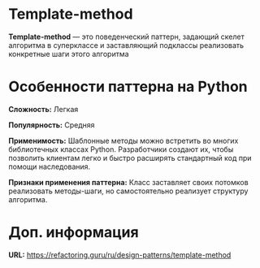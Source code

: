 # Template-method

**Template-method** — это поведенческий паттерн, задающий скелет алгоритма в суперклассе и заставляющий подклассы реализовать конкретные шаги этого алгоритма

# Особенности паттерна на Python

**Сложность:** Легкая

**Популярность:** Средняя

**Применимость:** Шаблонные методы можно встретить во многих библиотечных классах Python. Разработчики создают их, чтобы позволить клиентам легко и быстро расширять стандартный код при помощи наследования.

**Признаки применения паттерна:** Класс заставляет своих потомков реализовать методы-шаги, но самостоятельно реализует структуру алгоритма.


# Доп. информация

**URL:** https://refactoring.guru/ru/design-patterns/template-method